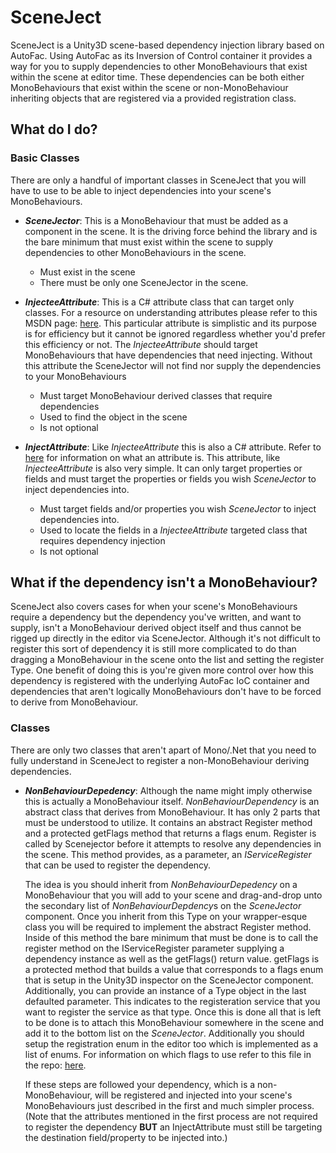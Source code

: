 # SceneJect

  SceneJect is a Unity3D scene-based dependency injection library based on AutoFac. Using AutoFac as its Inversion of Control container it provides a way for you to supply dependencies to other MonoBehaviours that exist within the scene at editor time. These dependencies can be both either MonoBehaviours that exist within the scene or non-MonoBehaviour inheriting objects that are registered via a provided registration class.

## What do I do?

### Basic Classes

  There are only a handful of important classes in SceneJect that you will have to use to be able to inject dependencies into your scene's MonoBehaviours.

- **_SceneJector_**: This is a MonoBehaviour that must be added as a component in the scene. It is the driving force behind the library and is the bare minimum that must exist within the scene to supply dependencies to other MonoBehaviours in the scene.
  - Must exist in the scene
  - There must be only one SceneJector in the scene.
  

- **_InjecteeAttribute_**: This is a C# attribute class that can target only classes. For a resource on understanding attributes please refer to this MSDN page: [here](https://msdn.microsoft.com/en-us/library/z0w1kczw.aspx). This particular attribute is simplistic and its purpose is for efficiency but it cannot be ignored regardless whether you'd prefer this efficiency or not. The *InjecteeAttribute* should target MonoBehaviours that have dependencies that need injecting. Without this attribute the SceneJector will not find nor supply the dependencies to your MonoBehaviours
  - Must target MonoBehaviour derived classes that require dependencies
  - Used to find the object in the scene
  - Is not optional

- **_InjectAttribute_**: Like *InjecteeAttribute* this is also a C# attribute. Refer to [here](https://msdn.microsoft.com/en-us/library/z0w1kczw.aspx) for information on what an attribute is. This attribute, like *InjecteeAttribute* is also very simple. It can only target properties or fields and must target the properties or fields you wish *SceneJector* to inject dependencies into.
  - Must target fields and/or properties you wish *SceneJector* to inject dependencies into.
  - Used to locate the fields in a *InjecteeAttribute* targeted class that requires dependency injection
  - Is not optional

## What if the dependency isn't a MonoBehaviour?
  
  SceneJect also covers cases for when your scene's MonoBehaviours require a dependency but the dependency you've written, and want to supply, isn't a MonoBehaviour derived object itself and thus cannot be rigged up directly in the editor via SceneJector. Although it's not difficult to register this sort of dependency it is still more complicated to do than dragging a MonoBehaviour in the scene onto the list and setting the register Type. One benefit of doing this is you're given more control over how this dependency is registered with the underlying AutoFac IoC container and dependencies that aren't logically MonoBehaviours don't have to be forced to derive from MonoBehaviour.
  
### Classes

  There are only two classes that aren't apart of Mono/.Net that you need to fully understand in SceneJect to register a non-MonoBehaviour deriving dependencies.

- **_NonBehaviourDepedency_**: Although the name might imply otherwise this is actually a MonoBehaviour itself. *NonBehaviourDependency* is an abstract class that derives from MonoBehaviour. It has only 2 parts that must be understood to utilize. It contains an abstract Register method and a protected getFlags method that returns a flags enum. Register is called by Scenejector before it attempts to resolve any dependencies in the scene. This method provides, as a parameter, an *IServiceRegister* that can be used to register the dependency.

  The idea is you should inherit from *NonBehaviourDepedency* on a MonoBehaviour that you will add to your scene and drag-and-drop unto the secondary list of *NonBehaviourDepdency*s on the *SceneJector* component. Once you inherit from this Type on your wrapper-esque class you will be required to implement the abstract Register method. Inside of this method the bare minimum that must be done is to call the register method on the IServiceRegister parameter supplying a dependency instance as well as the getFlags() return value. getFlags is a protected method that builds a value that corresponds to a flags enum that is setup in the Unity3D inspector on the SceneJector component. Additionally, you can provide an instance of a Type object in the last defaulted parameter. This indicates to the registeration service that you want to register the service as that type. Once this is done all that is left to be done is to attach this MonoBehaviour somewhere in the scene and add it to the bottom list on the *SceneJector*. Additionally you should setup the registration enum in the editor too which is implemented as a list of enums. For information on which flags to use refer to this file in the repo: [here](https://github.com/HelloKitty/SceneJect/blob/master/src/SceneJect/Registeration/RegisterationType.cs).
  
  If these steps are followed your dependency, which is a non-MonoBehaviour, will be registered and injected into your scene's MonoBehaviours just described in the first and much simpler process. (Note that the attributes mentioned in the first process are not required to register the dependency **BUT** an InjectAttribute must still be targeting the destination field/property to be injected into.)
